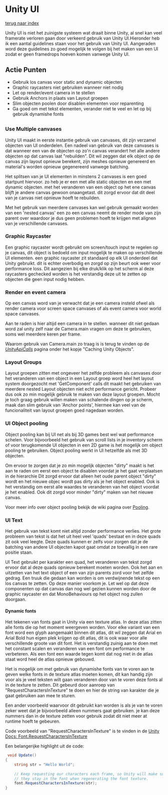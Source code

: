 # Unity UI
[terug naar index](/Index.md)  

Unity UI is niet het zuinigste systeem wat draait binne Unity, al snel kan veel framerate verloren gaan door verkeerd gebruik van Unity UI.Hieronder heb ik een aantal guidelines 
staan voor het gebruik van Unity UI. Aangeraden word deze guidelines zo goed mogelijk te volgen bij het maken van een UI zodat er geen framedrops hoeven komen vanwege Unity UI.  

## Actie Punten
* Gebruik los canvas voor static and dynamic objecten
* Graphic raycasters niet gebruiken wanneer niet nodig
* Let op render/event camera in te stellen
* Gebruik Anchors in plaats van Layout groepen
* Slim objecten poolen door disablen elementen voor reparenting
* Ga goed om met tekst elementen, verander niet te veel en let op bij gebruik dynamishe fonts
##  

### Use Multiple canvases  

Unity UI maakt in eerste instantie gebruik van canvases, dit zijn verzamel objecten van UI onderdelen. Een nadeel van gebruik van deze canvases is dat 
wanneer een van de objecten op zo'n canvas verandert het alle andere objecten op dat canvas laat "rebuilden". Dit wil zeggen dat elk object op de canvas 
zijn layout opnieuw berekent, zijn meshes opnieuw genereerd en material's worden opnieuw gegenereerd vanwege batching.

Het splitsen van je UI elementen in minstens 2 canvases is een goed startpunt hiervoor. zo heb je er een met alle static objecten en een met dynamic objecten. 
met het veranderen van een object op het ene canvas blijft je andere canvas gewoon onaangetast. dit zorgd ervoor dat dit deel van je canvas niet opnieuw hoeft te rebuilden.  

Met het gebruik van meerdere canvases kan wel gebruik gemaakt worden van een 'nested canvas' een zo een canvas neemt de render mode van zijn parent over waardoor 
je dus geen problemen hoeft te krijgen met alignen van je verschillende canvases.  

### Graphic Raycaster

Een graphic raycaster wordt gebruikt om screen/touch input te regelen op je canvas, dit object is bedoeld om input mogelijk te maken op verschillende UI elementen. 
een graphic raycaster zit standaard op elk UI onderdeel dat Unity gebruikt. dit is echter overbodig en zorgd op zijn beurt ook weer voor performance loss. Dit 
aangezien bij elke druk/klik op het scherm al deze raycasters gechecked worden is het verstandig deze uit te zetten op objecten die geen input nodig hebben.    

### Render en event camera 

Op een canvas word van je verwacht dat je een camera insteld ofwel als render camera voor screen space canvases of als event camera voor world space canvases.  

Aan te raden is hier altijd een camera in te stellen. wanneer dit niet gedaan word zal unity zelf naar de Camera.main vragen om deze te gebruiken, soms wel meerdere 
keren per frame.  

Waarom gebruik van Camera.main zo traag is is terug te vinden op de _[UnityApiCalls](/Scripting/UnityApiCalls.md)_ pagina onder het kopje "Caching Unity Objects".  

### Layout Groups  

Layout groepen zitten met ongeveer het zelfde probleem als canvases door het veranderen van een object in een Layout groep word heel het layout system doorgezocht 
met 'GetComponent' calls dit maakt het gebruiken van meerdere nested Layout objecten niet echt performance gericht. Probeer dus ook zo min mogelijk gebruik te maken 
van deze layout groepen. Mocht je toch graag gebruik willen maken van schalende dingen op je scherm, maak dan slim gebruik van 'Anchor points', hiermee kan veel 
van de funcionaliteit van layout groepen goed nagedaan worden.

### UI Object pooling  

Object pooling kan bij UI net als bij 3D games best wel wat performance schelen. Voor bijvoorbeeld het gebruik van scroll lists in je inventory scherm of voor terugkomende UI objecten in een 
2D game is het mogelijk om object pooling te gebruiken. Object pooling werkt in UI hetzelfde als met 3D objecten.  

Om ervoor te zorgen dat je zo min mogelijk objecten "dirty" maakt is het aan te raden om eerst een object te disablen voordat je het gaat verplaatsen in de hierarchie 
Dit zorgd ervoor dat alleen het oude parent object "dirty" wordt en het nieuwe objec wordt pas dirty als je het object enabled.
Ook is het verstandig om eerst alle waardes te veranderen van het object voordat je het enabled. Ook dit zorgd voor minder "dirty" maken van het nieuwe canvas.

Voor meer info over object pooling bekijk de wiki pagina over [Pooling](/Scripting/Pooling.md). 

### UI Text

Het gebruik van tekst komt niet altijd zonder performance verlies. Het grote probleem van tekst is dat het uit heel veel 'quads' bestaat en in deze quads zit ook veel 
leegte. Deze quads kunnen er zelfs voor zorgen dat je de batching van andere UI objecten kapot gaat omdat ze toevallig in een rare positie staan. 

UI Text gebruikt per karakter een quad, het veranderen van tekst zorgd ervoor dat al deze quads opnieuw berekent moeten worden. Ook het aan en uitzetten van 
het text object of een van zijn parents zord voor het zelfde gedrag. Een truuk die gedaan kan worden is om verdwijnende tekst op een los canvas te zetten. 
Op deze manier voorkom je. Let wel op dat deze componenten op dat canvas dan nog wel gezien kunnen worden door de graphic raycaster en dat MonoBehaviours op 
het object nog zullen doorgaan.

#### Dynamic fonts

Het tekenen van fonts gaat in Unity via een texture atlas. In deze atlas zitten alle fonts die op het moment weergeven worden. Voor elke variant van een font 
word een glyph aangemaakt binnen dit atlas, dit wil zeggen dat Arial en Arial Bold hun eigen plek krijgen op dit atlas, dit is ook waar voor alle verschillende 
groote van dit font. Het is verstandig zuinig aan te doen met het constant scalen en veranderen van een font om performance te verbeteren. Als een font een 
waarde tegen komt dat nog niet in de atlas staat word heel de atlas opnieuw gebouwd. 

Het is mogelijk om met gebruik van dynamishe fonts van te voren aan te geven welke fonts in de texture atlas moeten komen, dit kan handig zijn voor als je veel 
teksten wilt gaan veranderen door van te voren deze fonts al in de texture te zetten. Dit gebeurd door aanroep van "RequestCharactersInTexture" te doen en hier 
de string van karakter die je gaat gebruiken aan mee te sturen.

Een ander voorbeeld waarvoor dit gebruikt kan worden is als je van te voren zeker weet dat je bijvoorbeeld alleen nummers gaat gebruiken. je kan deze nummers dan 
in de texture zetten voor gebruik zodat dit niet meer at runtime hoeft te gebeuren.

Code voorbeeld van "RequestCharactersInTexture" is te vinden in de [Unity Docs: Font.RequestCharactersInTexture](https://docs.unity3d.com/ScriptReference/Font.RequestCharactersInTexture.html)  

Een belangerijke highlight uit de code:

```C#
 void Update()
{
	string str = "Hello World";
	
	// Keep requesting our characters each frame, so Unity will make sure that 
	// they stay in the font when regenerating the font texture.
	font.RequestCharactersInTexture(str);
}
```